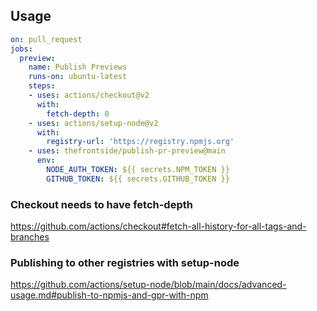 ## Usage
```yaml
on: pull_request
jobs:
  preview:
    name: Publish Previews
    runs-on: ubuntu-latest
    steps:
    - uses: actions/checkout@v2
      with:
        fetch-depth: 0
    - uses: actions/setup-node@v2
      with:
        registry-url: 'https://registry.npmjs.org'
    - uses: thefrontside/publish-pr-preview@main
      env:
        NODE_AUTH_TOKEN: ${{ secrets.NPM_TOKEN }}
        GITHUB_TOKEN: ${{ secrets.GITHUB_TOKEN }}
```

### Checkout needs to have fetch-depth
https://github.com/actions/checkout#fetch-all-history-for-all-tags-and-branches

### Publishing to other registries with setup-node
https://github.com/actions/setup-node/blob/main/docs/advanced-usage.md#publish-to-npmjs-and-gpr-with-npm